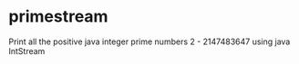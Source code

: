 # primestream
Print all the positive java integer prime numbers 2 - 2147483647 using java IntStream

